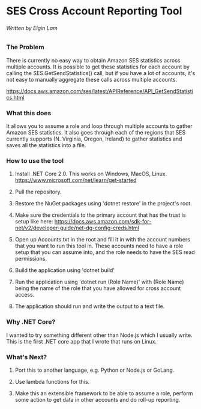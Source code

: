 # SES Cross Account Reporting Tool
###### Written by Elgin Lam

### The Problem

There is currently no easy way to obtain Amazon SES statistics across multiple accounts.
It is possible to get these statistics for each account by calling the SES.GetSendStatistics() call, but if you have a lot of accounts, 
it's not easy to manually aggregate these calls across multiple accounts.

https://docs.aws.amazon.com/ses/latest/APIReference/API_GetSendStatistics.html


### What this does

It allows you to assume a role and loop through multiple accounts to gather Amazon SES statistics. It also goes through each of the regions that SES currently supports (N. Virginia, Oregon, Ireland) to gather statistics and saves all the statistics into a file.

### How to use the tool

1. Install .NET Core 2.0. This works on Windows, MacOS, Linux. https://www.microsoft.com/net/learn/get-started 

2. Pull the repository.

3. Restore the NuGet packages using 'dotnet restore' in the project's root.

4. Make sure the credentials to the primary account that has the trust is setup like here: https://docs.aws.amazon.com/sdk-for-net/v2/developer-guide/net-dg-config-creds.html 

5. Open up Accounts.txt in the root and fill it in with the account numbers that you want to run this tool in. These accounts need to have a role setup that you can assume into, and the role needs to have the SES read permissions.

6. Build the application using 'dotnet build'

7. Run the application using 'dotnet run (Role Name)' with (Role Name) being the name of the role that you have allowed for cross account access.

8. The application should run and write the output to a text file.

### Why .NET Core?

I wanted to try something different other than Node.js which I usually write. This is the first .NET core app that I wrote that runs on Linux.

### What's Next?

1. Port this to another language, e.g. Python or Node.js or GoLang.

2. Use lambda functions for this.

3. Make this an extensible framework to be able to assume a role, perform some action to get data in other accounts and do roll-up reporting.